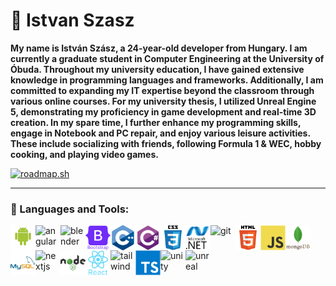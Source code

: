 # 🤵 Istvan Szasz

**My name is István Szász, a 24-year-old developer from Hungary. I am currently a graduate student in Computer Engineering at the University of Óbuda. Throughout my university education, I have gained extensive knowledge in programming languages and frameworks. Additionally, I am committed to expanding my IT expertise beyond the classroom through various online courses. For my university thesis, I utilized Unreal Engine 5, demonstrating my proficiency in game development and real-time 3D creation. In my spare time, I further enhance my programming skills, engage in Notebook and PC repair, and enjoy various leisure activities. These include socializing with friends, following Formula 1 & WEC, hobby cooking, and playing video games.**
<p align="left">
<a href="https://roadmap.sh"><img src="https://roadmap.sh/card/tall/66b1d583d9896b3d1411b835?variant=dark" alt="roadmap.sh"/></a>

---

### 🧰 Languages and Tools:

<p align="left">  
<img src="https://raw.githubusercontent.com/devicons/devicon/master/icons/android/android-original-wordmark.svg" alt="android" width="40" height="40" align="left"/> 
<img src="https://angular.io/assets/images/logos/angular/angular.svg" alt="angular" width="40" height="40" align="left"/>
<img src="https://download.blender.org/branding/community/blender_community_badge_white.svg" alt="blender" width="40" height="40" align="left"/>
<img src="https://raw.githubusercontent.com/devicons/devicon/master/icons/bootstrap/bootstrap-plain-wordmark.svg" alt="bootstrap" width="40" height="40" align="left"/> 
<img src="https://raw.githubusercontent.com/devicons/devicon/master/icons/cplusplus/cplusplus-original.svg" alt="cplusplus" width="40" height="40" align="left"/>
<img src="https://raw.githubusercontent.com/devicons/devicon/master/icons/csharp/csharp-original.svg" alt="csharp" width="40" height="40" align="left"/>
<img src="https://raw.githubusercontent.com/devicons/devicon/master/icons/css3/css3-original-wordmark.svg" alt="css3" width="40" height="40" align="left"/>
<img src="https://raw.githubusercontent.com/devicons/devicon/master/icons/dot-net/dot-net-original-wordmark.svg" alt="dotnet" width="40" height="40" align="left"/>
<img src="https://www.vectorlogo.zone/logos/git-scm/git-scm-icon.svg" alt="git" width="40" height="40" align="left"/>
<img src="https://raw.githubusercontent.com/devicons/devicon/master/icons/html5/html5-original-wordmark.svg" alt="html5" width="40" height="40" align="left"/>
<img src="https://raw.githubusercontent.com/devicons/devicon/master/icons/javascript/javascript-original.svg" alt="javascript" width="40" height="40" align="left"/>
<img src="https://raw.githubusercontent.com/devicons/devicon/master/icons/mongodb/mongodb-original-wordmark.svg" alt="mongodb" width="40" height="40" align="left"/>
<img src="https://raw.githubusercontent.com/devicons/devicon/master/icons/mysql/mysql-original-wordmark.svg" alt="mysql" width="40" height="40" align="left"/>
<img src="https://cdn.worldvectorlogo.com/logos/nextjs-2.svg" alt="nextjs" width="40" height="40" align="left"/>
<img src="https://raw.githubusercontent.com/devicons/devicon/master/icons/nodejs/nodejs-original-wordmark.svg" alt="nodejs" width="40" height="40" align="left"/>
<img src="https://raw.githubusercontent.com/devicons/devicon/master/icons/react/react-original-wordmark.svg" alt="react" width="40" height="40" align="left"/>
<img src="https://www.vectorlogo.zone/logos/tailwindcss/tailwindcss-icon.svg" alt="tailwind" width="40" height="40" align="left"/>
<img src="https://raw.githubusercontent.com/devicons/devicon/master/icons/typescript/typescript-original.svg" alt="typescript" width="40" height="40" align="left"/>
<img src="https://www.vectorlogo.zone/logos/unity3d/unity3d-icon.svg" alt="unity" width="40" height="40" align="left"/>
<img src="https://raw.githubusercontent.com/kenangundogan/fontisto/036b7eca71aab1bef8e6a0518f7329f13ed62f6b/icons/svg/brand/unreal-engine.svg" alt="unreal" width="40" height="40" align="left"/>
</p>
